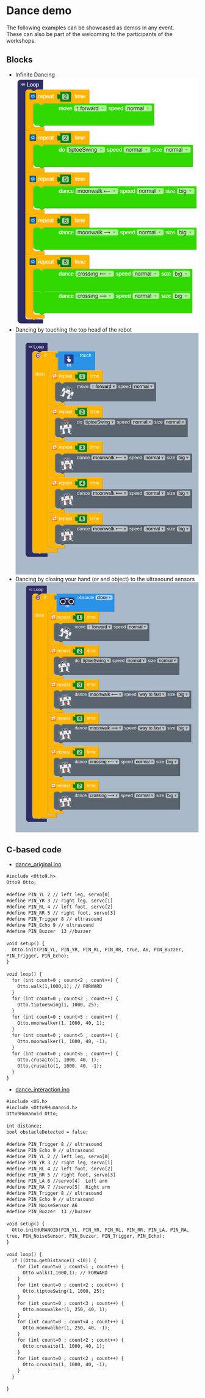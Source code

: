 # Dance demo
The following examples can be showcased as demos in any event.  
These can also be part of the welcoming to the participants of the workshops.   

## Blocks 
* Infinite Dancing   
![i](dance_original_capture1593888291689.png)
* Dancing by touching the top head of the robot   
![fig](Screenshot%20from%202021-07-31%2018-08-06.png)
* Dancing by closing your hand (or and object) to the ultrasound sensors   
![fig](Screenshot%20from%202021-07-31%2018-14-22.png)

## C-based code
* [dance_original.ino](dance_original.ino)
```  
#include <Otto9.h>
Otto9 Otto;

#define PIN_YL 2 // left leg, servo[0]
#define PIN_YR 3 // right leg, servo[1]
#define PIN_RL 4 // left foot, servo[2]
#define PIN_RR 5 // right foot, servo[3]
#define PIN_Trigger 8 // ultrasound
#define PIN_Echo 9 // ultrasound
#define PIN_Buzzer  13 //buzzer

void setup() {
  Otto.init(PIN_YL, PIN_YR, PIN_RL, PIN_RR, true, A6, PIN_Buzzer, PIN_Trigger, PIN_Echo);
}

void loop() {
  for (int count=0 ; count<2 ; count++) {
    Otto.walk(1,1000,1); // FORWARD
  }
  for (int count=0 ; count<2 ; count++) {
    Otto.tiptoeSwing(1, 1000, 25);
  }
  for (int count=0 ; count<5 ; count++) {
    Otto.moonwalker(1, 1000, 40, 1);
  }
  for (int count=0 ; count<5 ; count++) {
    Otto.moonwalker(1, 1000, 40, -1);
  }
  for (int count=0 ; count<5 ; count++) {
    Otto.crusaito(1, 1000, 40, 1);
    Otto.crusaito(1, 1000, 40, -1);
  }
}
```

* [dance_interaction.ino](dance_humanoid.bloc)

```  
#include <US.h>
#include <Otto9Humanoid.h>
Otto9Humanoid Otto;

int distance;
bool obstacleDetected = false;

#define PIN_Trigger 8 // ultrasound
#define PIN_Echo 9 // ultrasound
#define PIN_YL 2 // left leg, servo[0]
#define PIN_YR 3 // right leg, servo[1]
#define PIN_RL 4 // left foot, servo[2]
#define PIN_RR 5 // right foot, servo[3]
#define PIN_LA 6 //servo[4]  Left arm
#define PIN_RA 7 //servo[5]  Right arm
#define PIN_Trigger 8 // ultrasound
#define PIN_Echo 9 // ultrasound
#define PIN_NoiseSensor A6
#define PIN_Buzzer  13 //buzzer

void setup() {
  Otto.initHUMANOID(PIN_YL, PIN_YR, PIN_RL, PIN_RR, PIN_LA, PIN_RA, true, PIN_NoiseSensor, PIN_Buzzer, PIN_Trigger, PIN_Echo);
}

void loop() {
  if ((Otto.getDistance() <10)) {
    for (int count=0 ; count<1 ; count++) {
      Otto.walk(1,1000,1); // FORWARD
    }
    for (int count=0 ; count<2 ; count++) {
      Otto.tiptoeSwing(1, 1000, 25);
    }
    for (int count=0 ; count<3 ; count++) {
      Otto.moonwalker(1, 250, 40, 1);
    }
    for (int count=0 ; count<4 ; count++) {
      Otto.moonwalker(1, 250, 40, -1);
    }
    for (int count=0 ; count<2 ; count++) {
      Otto.crusaito(1, 1000, 40, 1);
    }
    for (int count=0 ; count<2 ; count++) {
      Otto.crusaito(1, 1000, 40, -1);
    }
  }

}
```